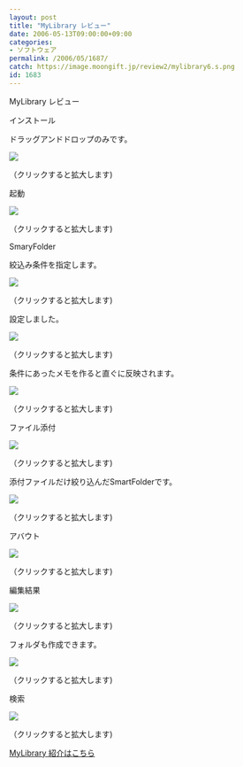 ```yaml
---
layout: post
title: "MyLibrary レビュー"
date: 2006-05-13T09:00:00+09:00
categories:
- ソフトウェア
permalink: /2006/05/1687/
catch: https://image.moongift.jp/review2/mylibrary6.s.png
id: 1683
---
```

MyLibrary レビュー  
<!--more-->

インストール

  

ドラッグアンドドロップのみです。

  

[![](https://image.moongift.jp/review2/mylibrary8.s.png)](https://image.moongift.jp/review2/mylibrary8.png)  
  
（クリックすると拡大します)

  

起動

  

[![](https://image.moongift.jp/review2/mylibrary2.s.png)](https://image.moongift.jp/review2/mylibrary2.png)  
  
（クリックすると拡大します)

  

SmaryFolder

  

絞込み条件を指定します。

  

[![](https://image.moongift.jp/review2/mylibrary3.s.png)](https://image.moongift.jp/review2/mylibrary3.png)  
  
（クリックすると拡大します)

  

設定しました。

  

[![](https://image.moongift.jp/review2/mylibrary4.s.png)](https://image.moongift.jp/review2/mylibrary4.png)  
  
（クリックすると拡大します)

  

条件にあったメモを作ると直ぐに反映されます。

  

[![](https://image.moongift.jp/review2/mylibrary5.s.png)](https://image.moongift.jp/review2/mylibrary5.png)  
  
（クリックすると拡大します)

  

ファイル添付

  

[![](https://image.moongift.jp/review2/mylibrary6.s.png)](https://image.moongift.jp/review2/mylibrary6.png)  
  
（クリックすると拡大します)

  

添付ファイルだけ絞り込んだSmartFolderです。

  

[![](https://image.moongift.jp/review2/mylibrary7.s.png)](https://image.moongift.jp/review2/mylibrary7.png)  
  
（クリックすると拡大します)

  

アバウト

  

[![](https://image.moongift.jp/review2/mylibrary9.s.png)](https://image.moongift.jp/review2/mylibrary9.png)  
  
（クリックすると拡大します)

  

編集結果

  

[![](https://image.moongift.jp/review2/mylibrary10.s.png)](https://image.moongift.jp/review2/mylibrary10.png)  
  
（クリックすると拡大します)

  

フォルダも作成できます。

  

[![](https://image.moongift.jp/review2/mylibrary11.s.png)](https://image.moongift.jp/review2/mylibrary11.png)  
  
（クリックすると拡大します)

  

検索

  

[![](https://image.moongift.jp/review2/mylibrary12.s.png)](https://image.moongift.jp/review2/mylibrary12.png)  
  
（クリックすると拡大します)

  

[MyLibrary 紹介はこちら](http://oss.moongift.jp/intro/i-1685.html)

